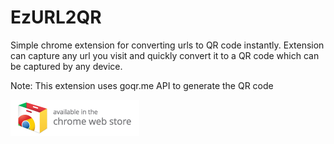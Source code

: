 EzURL2QR
========

Simple chrome extension for converting urls to QR code instantly. Extension can capture any url you visit and quickly convert it to a QR code which can be captured by any device.

Note: This extension uses goqr.me API to generate the QR code

<a target="_blank" href="https://chrome.google.com/webstore/detail/ezurl2qr/degmoeploiddfcgeoeobihjbchfnjlmp"><img alt="Try it now" src="https://raw.githubusercontent.com/ruwanka/EzURL2QR/master/ChromeWebStore_Badge_v2_206x58.png" title="Click here to install this extension from the Chrome Web Store"></img></a>
